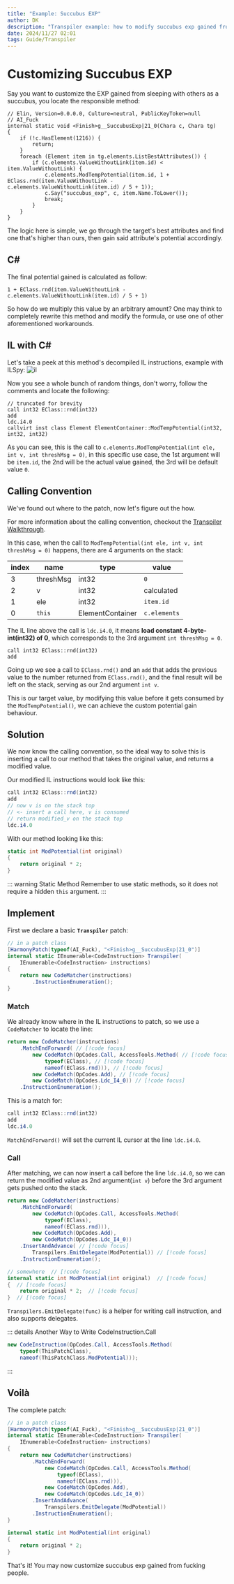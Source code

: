 ```yaml
---
title: "Example: Succubus EXP"
author: DK
description: "Transpiler example: how to modify succubus exp gained from fucking."
date: 2024/11/27 02:01
tags: Guide/Transpiler
---
```


# Customizing Succubus EXP

Say you want to customize the EXP gained from sleeping with others as a succubus, you locate the responsible method:
```cs{8-14}
// Elin, Version=0.0.0.0, Culture=neutral, PublicKeyToken=null
// AI_Fuck
internal static void <Finish>g__SuccubusExp|21_0(Chara c, Chara tg)
{
	if (!c.HasElement(1216)) {
		return;
	}
	foreach (Element item in tg.elements.ListBestAttributes()) {
		if (c.elements.ValueWithoutLink(item.id) < item.ValueWithoutLink) {
			c.elements.ModTempPotential(item.id, 1 + EClass.rnd(item.ValueWithoutLink - c.elements.ValueWithoutLink(item.id) / 5 + 1));
			c.Say("succubus_exp", c, item.Name.ToLower());
			break;
		}
	}
}
```

The logic here is simple, we go through the target's best attributes and find one that's higher than ours, then gain said attribute's potential accordingly. 

## C#

The final potential gained is calculated as follow:
```cs:no-line-numbers
1 + EClass.rnd(item.ValueWithoutLink - c.elements.ValueWithoutLink(item.id) / 5 + 1)
```

So how do we multiply this value by an arbitrary amount? One may think to completely rewrite this method and modify the formula, or use one of other aforementioned workarounds.

## IL with C#

Let's take a peek at this method's decompiled IL instructions, example with ILSpy:
![il](../assets/il.png)

Now you see a whole bunch of random things, don't worry, follow the comments and locate the following:
```cs:no-line-numbers
// truncated for brevity
call int32 EClass::rnd(int32)
add
ldc.i4.0
callvirt inst class Element ElementContainer::ModTempPotential(int32, int32, int32)
```

As you can see, this is the call to `c.elements.ModTempPotential(int ele, int v, int threshMsg = 0)`, in this specific use case, the 1st argument will be `item.id`, the 2nd will be the actual value gained, the 3rd will be default value `0`.

## Calling Convention

We've found out where to the patch, now let's figure out the how.

For more information about the calling convention, checkout the [Transpiler Walkthrough](../Transpiler%20101/transpiler_walkthrough).

In this case, when the call to `ModTempPotential(int ele, int v, int threshMsg = 0)` happens, there are 4 arguments on the stack:

|index|name|type|value|
|-|-|-|-|
|3|threshMsg|int32|`0`|
|2|v|int32|calculated|
|1|ele|int32|`item.id`|
|0|`this`|ElementContainer|`c.elements`|

The IL line above the call is `ldc.i4.0`, it means **load constant 4-byte-int(int32) of 0**, which corresponds to the 3rd argument `int threshMsg = 0`.
```cs:no-line-numbers
call int32 EClass::rnd(int32)
add
```

Going up we see a call to `EClass.rnd()` and an `add` that adds the previous value to the number returned from `EClass.rnd()`, and the final result will be left on the stack, serving as our 2nd argument `int v`. 

This is our target value, by modifying this value before it gets consumed by the `ModTempPotential()`, we can achieve the custom potential gain behaviour.

## Solution

We now know the calling convention, so the ideal way to solve this is inserting a call to our method that takes the original value, and returns a modified value.

Our modified IL instructions would look like this:
```cs
call int32 EClass::rnd(int32)
add
// now v is on the stack top
// <- insert a call here, v is consumed
// return modified_v on the stack top
ldc.i4.0
```

With our method looking like this:
```cs
static int ModPotential(int original) 
{
    return original * 2;
}
```

::: warning Static Method
Remember to use static methods, so it does not require a hidden `this` argument.
:::

## Implement

First we declare a basic **`Transpiler`** patch:
```cs
// in a patch class
[HarmonyPatch(typeof(AI_Fuck), "<Finish>g__SuccubusExp|21_0")]
internal static IEnumerable<CodeInstruction> Transpiler(
    IEnumerable<CodeInstruction> instructions)
{
    return new CodeMatcher(instructions)
        .InstructionEnumeration();
}
```

### Match 

We already know where in the IL instructions to patch, so we use a `CodeMatcher` to locate the line:
```cs
return new CodeMatcher(instructions)
    .MatchEndForward( // [!code focus]
        new CodeMatch(OpCodes.Call, AccessTools.Method( // [!code focus]
            typeof(EClass), // [!code focus]
            nameof(EClass.rnd))), // [!code focus] 
        new CodeMatch(OpCodes.Add), // [!code focus]
        new CodeMatch(OpCodes.Ldc_I4_0)) // [!code focus]
    .InstructionEnumeration();
```

This is a match for:
```cs
call int32 EClass::rnd(int32)
add
ldc.i4.0
```

`MatchEndForward()` will set the current IL cursor at the line `ldc.i4.0`.

### Call

After matching, we can now insert a call before the line `ldc.i4.0`, so we can return the modified value as 2nd argument(`int v`) before the 3rd argument gets pushed onto the stack.

```cs
return new CodeMatcher(instructions)
    .MatchEndForward(
        new CodeMatch(OpCodes.Call, AccessTools.Method(
            typeof(EClass),
            nameof(EClass.rnd))),
        new CodeMatch(OpCodes.Add),
        new CodeMatch(OpCodes.Ldc_I4_0))
    .InsertAndAdvance( // [!code focus]
        Transpilers.EmitDelegate(ModPotential)) // [!code focus]
    .InstructionEnumeration();

// somewhere  // [!code focus]
internal static int ModPotential(int original)  // [!code focus]
{  // [!code focus]
    return original * 2;  // [!code focus]
}  // [!code focus]
```

`Transpilers.EmitDelegate(func)` is a helper for writing call instruction, and also supports delegates.

::: details Another Way to Write CodeInstruction.Call 
```cs
new CodeInstruction(OpCodes.Call, AccessTools.Method(
    typeof(ThisPatchClass), 
    nameof(ThisPatchClass.ModPotential)));
```
:::

## Voilà

The complete patch:
```cs
// in a patch class
[HarmonyPatch(typeof(AI_Fuck), "<Finish>g__SuccubusExp|21_0")]
internal static IEnumerable<CodeInstruction> Transpiler(
    IEnumerable<CodeInstruction> instructions)
{
    return new CodeMatcher(instructions)
        .MatchEndForward(
            new CodeMatch(OpCodes.Call, AccessTools.Method(
                typeof(EClass),
                nameof(EClass.rnd))),
            new CodeMatch(OpCodes.Add),
            new CodeMatch(OpCodes.Ldc_I4_0))
        .InsertAndAdvance(
            Transpilers.EmitDelegate(ModPotential))
        .InstructionEnumeration();
}

internal static int ModPotential(int original) 
{
    return original * 2;
}
```

That's it! You may now customize succubus exp gained from fucking people.